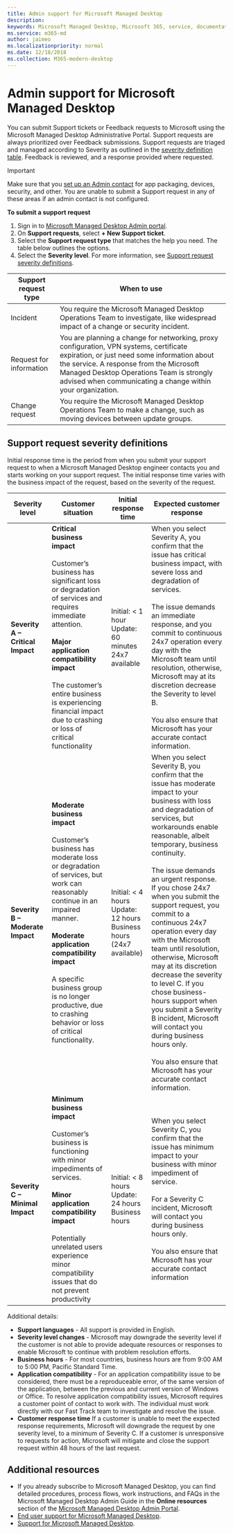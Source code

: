 ```yaml
---
title: Admin support for Microsoft Managed Desktop
description:  
keywords: Microsoft Managed Desktop, Microsoft 365, service, documentation
ms.service: m365-md
author: jaimeo
ms.localizationpriority: normal
ms.date: 12/18/2018
ms.collection: M365-modern-desktop
---
```


# Admin support for Microsoft Managed Desktop

You can submit Support tickets or Feedback requests to Microsoft using the Microsoft Managed Desktop Administrative Portal. Support requests are always prioritized over Feedback submissions. Support requests are triaged and managed according to Severity as outlined in the [severity definition table](#sev). Feedback is reviewed, and a response provided where requested. 

>[!IMPORTANT]
>Make sure that you [set up an Admin contact](../get-started/add-admin-contacts.md) for app packaging, devices, security, and other. You are unable to submit a Support request in any of these areas if an admin contact is not configured.

**To submit a support request**
1. Sign in to [Microsoft Managed Desktop Admin portal](http://aka.ms/mwaasportal). 
2. On **Support requests**, select **+ New Support ticket**.
3. Select the **Support request type** that matches the help you need. The table below outlines the options. 
4. Select the **Severity level**. For more information, see [Support request severity definitions](#sev). 

Support request type | When to use
--- | ---
Incident | You require the Microsoft Managed Desktop Operations Team to investigate, like widespread impact of a change or security incident.
Request for information | You are planning a change for networking, proxy configuration, VPN systems, certificate expiration, or just need some information about the service. A response from the Microsoft Managed Desktop Operations Team is strongly advised when communicating a change within your organization.
Change request | You require the Microsoft Managed Desktop Operations Team to make a change, such as moving devices between update groups.

<span id="sev" />

## Support request severity definitions

Initial response time is the period from when you submit your support request to when a Microsoft Managed Desktop engineer contacts you and starts working on your support request. The initial response time varies with the business impact of the request, based on the severity of the request.

Severity level	| Customer situation |	Initial response time	| Expected customer response
--- | --- | --- | ---
**Severity A – Critical Impact** |	**Critical business impact**<br><br>Customer’s business has significant loss or degradation of services and requires immediate attention.<br><br>**Major application compatibility impact**<br><br>The customer’s entire business is experiencing financial impact due to crashing or loss of critical functionality | Initial: < 1 hour<br>Update: 60 minutes<br>24x7 available | When you select Severity A, you confirm that the issue has critical business impact, with severe loss and degradation of services. <br><br>The issue demands an immediate response, and you commit to continuous 24x7 operation every day with the Microsoft team until resolution, otherwise, Microsoft may at its discretion decrease the Severity to level B.<br><br> You also ensure that Microsoft has your accurate contact information. 
**Severity B – Moderate Impact** |	**Moderate business impact**<br><br>Customer’s business has moderate loss or degradation of services, but work can reasonably continue in an impaired manner.<br><br>**Moderate application compatibility impact**<br><br>A specific business group is no longer productive, due to crashing behavior or loss of critical functionality. |	Initial: < 4 hours<br>Update: 12 hours<br>Business hours (24x7 available) | When you select Severity B, you confirm that the issue has moderate impact to your business with loss and degradation of services, but workarounds enable reasonable, albeit temporary, business continuity. <br><br>The issue demands an urgent response. If you chose 24x7 when you submit the support request, you commit to a continuous 24x7 operation every day with the Microsoft team until resolution, otherwise, Microsoft may at its discretion decrease the severity to level C. If you chose business-hours support when you submit a Severity B incident, Microsoft will contact you during business hours only.<br><br>You also ensure that Microsoft has your accurate contact information.
**Severity C – Minimal Impact** |	**Minimum business impact**<br><br> Customer’s business is functioning with minor impediments of services.<br><br>**Minor application compatibility impact**<br><br>Potentially unrelated users experience minor compatibility issues that do not prevent productivity |	Initial: < 8 hours<br>Update: 24 hours<br>Business hours  |	When you select Severity C, you confirm that the issue has minimum impact to your business with minor impediment of service.<br><br>For a Severity C incident, Microsoft will contact you during business hours only.<br><br>You also ensure that Microsoft has your accurate contact information

Additional details:
- **Support languages** - All support is provided in English.
- **Severity level changes** - Microsoft may downgrade the severity level if the customer is not able to provide adequate resources or responses to enable Microsoft to continue with problem resolution efforts. 
- **Business hours** - For most countries, business hours are from 9:00 AM to 5:00 PM, Pacific Standard Time.
- **Application compatibility** - For an application compatibility issue to be considered, there must be a reproduceable error, of the same version of the application, between the previous and current version of Windows or Office. To resolve application compatibility issues, Microsoft requires a customer point of contact to work with. The individual must work directly with our Fast Track team to investigate and resolve the issue.
- **Customer response time** If a customer is unable to meet the expected response requirements, Microsoft will downgrade the request by one severity level, to a minimum of Severity C. If a customer is unresponsive to requests for action, Microsoft will mitigate and close the support request within 48 hours of the last request.
 

## Additional resources
- If you already subscribe to Microsoft Managed Desktop, you can find detailed procedures, process flows, work instructions, and FAQs in the Microsoft Managed Desktop Admin Guide in the **Online resources** section of the [Microsoft Managed Desktop Admin Portal](aka.ms/mwaasportal).
- [End user support for Microsoft Managed Desktop](end-user-support.md). 
- [Support for Microsoft Managed Desktop](../service-description/support.md). 
